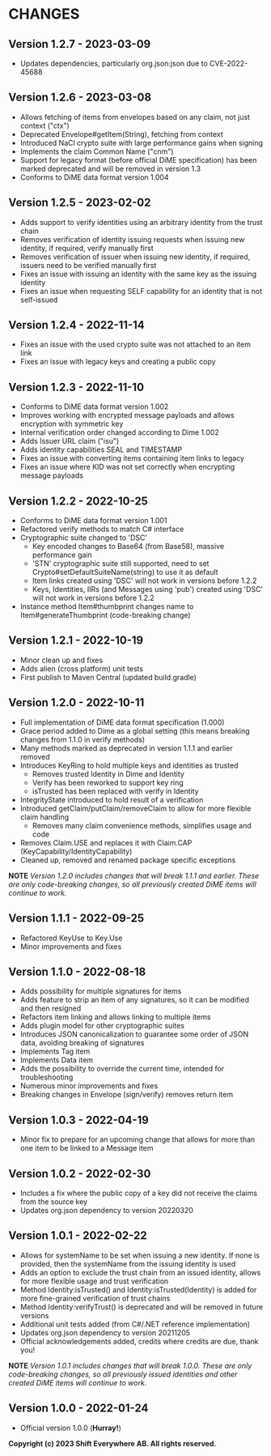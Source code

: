 # CHANGES

## Version 1.2.7 - 2023-03-09
- Updates dependencies, particularly org.json:json due to CVE-2022-45688

## Version 1.2.6 - 2023-03-08
- Allows fetching of items from envelopes based on any claim, not just context ("ctx")
- Deprecated Envelope#getItem(String), fetching from context
- Introduced NaCl crypto suite with large performance gains when signing
- Implements the claim Common Name ("cnm")
- Support for legacy format (before official DiME specification) has been marked deprecated and will be removed in version 1.3
- Conforms to DiME data format version 1.004

## Version 1.2.5 - 2023-02-02
- Adds support to verify identities using an arbitrary identity from the trust chain
- Removes verification of identity issuing requests when issuing new identity, if required, verify manually first
- Removes verification of issuer when issuing new identity, if required, issuers need to be verified manually first
- Fixes an issue with issuing an identity with the same key as the issuing identity
- Fixes an issue when requesting SELF capability for an identity that is not self-issued

## Version 1.2.4 - 2022-11-14
- Fixes an issue with the used crypto suite was not attached to an item link
- Fixes an issue with legacy keys and creating a public copy

## Version 1.2.3 - 2022-11-10
- Conforms to DiME data format version 1.002
- Improves working with encrypted message payloads and allows encryption with symmetric key
- Internal verification order changed according to Dime 1.002
- Adds Issuer URL claim ("isu")
- Adds identity capabilities SEAL and TIMESTAMP
- Fixes an issue with converting items containing item links to legacy
- Fixes an issue where KID was not set correctly when encrypting message payloads

## Version 1.2.2 - 2022-10-25
- Conforms to DiME data format version 1.001
- Refactored verify methods to match C# interface
- Cryptographic suite changed to 'DSC'
  - Key encoded changes to Base64 (from Base58), massive performance gain
  - 'STN' cryptographic suite still supported, need to set Crypto#setDefaultSuiteName(string) to use it as default
  - Item links created using 'DSC' will not work in versions before 1.2.2
  - Keys, Identities, IIRs (and Messages using 'pub') created using 'DSC' will not work in versions before 1.2.2
- Instance method Item#thumbprint changes name to Item#generateThumbprint (code-breaking change)

## Version 1.2.1 - 2022-10-19
- Minor clean up and fixes
- Adds alien (cross platform) unit tests
- First publish to Maven Central (updated build.gradle)

## Version 1.2.0 - 2022-10-11
- Full implementation of DiME data format specification (1.000)
- Grace period added to Dime as a global setting (this means breaking changes from 1.1.0 in verify methods)
- Many methods marked as deprecated in version 1.1.1 and earlier removed
- Introduces KeyRing to hold multiple keys and identities as trusted
  - Removes trusted Identity in Dime and Identity
  - Verify has been reworked to support key ring
  - isTrusted has been replaced with verify in Identity
- IntegrityState introduced to hold result of a verification
- Introduced getClaim/putClaim/removeClaim to allow for more flexible claim handling
  - Removes many claim convenience methods, simplifies usage and code
- Removes Claim.USE and replaces it with Claim.CAP (KeyCapability/IdentityCapability)
- Cleaned up, removed and renamed package specific exceptions

**NOTE** *Version 1.2.0 includes changes that will break 1.1.1 and earlier. These are only code-breaking changes, so all previously created DiME items will continue to work.*

## Version 1.1.1 - 2022-09-25
- Refactored KeyUse to Key.Use
- Minor improvements and fixes

## Version 1.1.0 - 2022-08-18
- Adds possibility for multiple signatures for items
- Adds feature to strip an item of any signatures, so it can be modified and then resigned
- Refactors item linking and allows linking to multiple items
- Adds plugin model for other cryptographic suites
- Introduces JSON canonicalization to guarantee some order of JSON data, avoiding breaking of signatures
- Implements Tag item
- Implements Data item
- Adds the possibility to override the current time, intended for troubleshooting
- Numerous minor improvements and fixes
- Breaking changes in Envelope (sign/verify) removes return item

## Version 1.0.3 - 2022-04-19
- Minor fix to prepare for an upcoming change that allows for more than one item to be linked to a Message item

## Version 1.0.2 - 2022-02-30
- Includes a fix where the public copy of a key did not receive the claims from the source key
- Updates org.json dependency to version 20220320

## Version 1.0.1 - 2022-02-22
- Allows for systemName to be set when issuing a new identity. If none is provided, then the systemName from the issuing identity is used
- Adds an option to exclude the trust chain from an issued identity, allows for more flexible usage and trust verification
- Method Identity:isTrusted() and Identity:isTrusted(Identity) is added for more fine-grained verification of trust chains
- Method Identity:verifyTrust() is deprecated and will be removed in future versions
- Additional unit tests added (from C#/.NET reference implementation)
- Updates org.json dependency to version 20211205
- Official acknowledgements added, credits where credits are due, thank you!

**NOTE** *Version 1.0.1 includes changes that will break 1.0.0. These are only code-breaking changes, so all previously issued identities and other created DiME items will continue to work.*

## Version 1.0.0 - 2022-01-24
- Official version 1.0.0 (**Hurray!**)

**Copyright (c) 2023 Shift Everywhere AB. All rights reserved.**